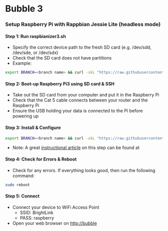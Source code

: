 # Bubble 3
### Setup Raspberry Pi with Rappbian Jessie Lite (headless mode)
#### Step 1: Run raspbianizer3.sh
- Specify the correct device path to the fresh SD card (e.g. /dev/sdd, /dev/sde, or /dev/sdx)
- Check that the SD card does not have partitions
- Example:
```sh
export BRANCH=<branch name> && curl -skL "https://raw.githubusercontent.com/do-i/bubble3/${BRANCH}/raspbianizer3.sh" | sudo bash -s /dev/sdx
```

#### Step 2: Boot-up Raspberry Pi3 using SD card & SSH
- Take out the SD card from your computer and put it in the Raspberry Pi
- Check that the Cat 5 cable connects between your router and the Raspberry Pi
- Ensure the USB holding your data is connected to the Pi before powering up

#### Step 3: Install & Configure
```sh
export BRANCH=<branch name> && curl -skL "https://raw.githubusercontent.com/do-i/bubble3/${BRANCH}/bin/install.sh" | bash
```
- Note: A great [instructional article](https://frillip.com/using-your-raspberry-pi-3-as-a-wifi-access-point-with-hostpad/ "Title") on this step can be found at

#### Step 4: Check for Errors & Reboot
- Check for any errors. If everything looks good, then run the following command:
```sh
sudo reboot
```

#### Step 5: Connect
- Connect your device to WiFi Access Point
  - SSID: BrightLink
  - PASS: raspberry
- Open your web browser on  [http://bubble](http://bubble "bubble")
